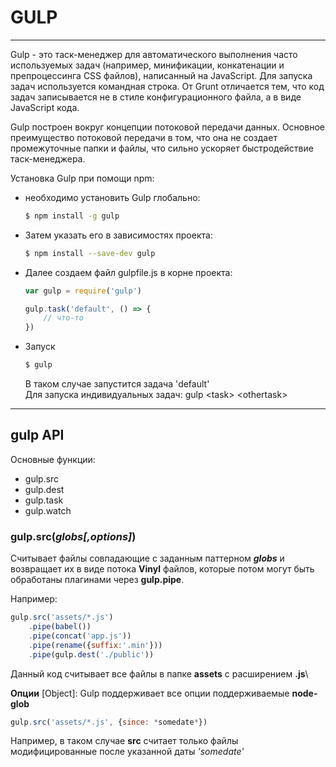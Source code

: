 # GULP

___

Gulp - это таск-менеджер для автоматического выполнения часто используемых задач (например, минификации, конкатенации и препроцессинга CSS файлов), написанный на JavaScript. Для запуска задач используется командная строка. От Grunt отличается тем, что код задач записывается не в стиле конфигурационного файла, а в виде JavaScript кода.

Gulp построен вокруг концепции потоковой передачи данных. Основное преимущество потоковой передачи в том, что она не создает промежуточные папки и файлы, что сильно ускоряет быстродействие таск-менеджера.

Установка Gulp при помощи npm:

- необходимо установить Gulp глобально:

    ```bash
    $ npm install -g gulp
    ```

- Затем указать его в зависимостях проекта:

    ```bash
    $ npm install --save-dev gulp
    ```
- Далее создаем файл gulpfile.js в корне проекта:

    ```javascript
    var gulp = require('gulp')

    gulp.task('default', () => {
        // что-то
    })
    ```

- Запуск

    ```bash
    $ gulp
    ```

    В таком случае запустится задача 'default'\
    Для запуска индивидуальных задач: gulp \<task> \<othertask>

___

## gulp API

Основные функции:

- gulp.src
- gulp.dest
- gulp.task
- gulp.watch

### gulp.src(_globs[,options]_)

Считывает файлы совпадающие с заданным паттерном **_globs_** и возвращает их в виде потока **Vinyl** файлов, которые потом могут быть обработаны плагинами через **gulp.pipe**.

Например:

```javascript
gulp.src('assets/*.js')
    .pipe(babel())
    .pipe(concat('app.js'))
    .pipe(rename({suffix:'.min'}))
    .pipe(gulp.dest('./public'))
```

Данный код считывает все файлы в папке **assets** с расширением **.js**\

**Опции** [Object]:
Gulp поддерживает все опции поддерживаемые **node-glob**

```javascript
gulp.src('assets/*.js', {since: *somedate*})
```

Например, в таком случае **src** считает только файлы модифицированные после указанной даты *'somedate'*